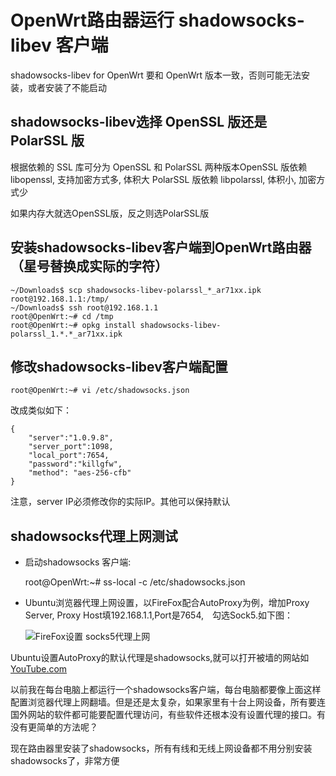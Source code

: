 OpenWrt路由器运行 shadowsocks-libev 客户端
====================================

shadowsocks-libev for OpenWrt 要和 OpenWrt 版本一致，否则可能无法安装，或者安装了不能启动

shadowsocks-libev选择 OpenSSL 版还是 PolarSSL 版
--------

根据依赖的 SSL 库可分为 OpenSSL 和 PolarSSL 两种版本OpenSSL 版依赖 libopenssl, 支持加密方式多, 体积大
PolarSSL 版依赖 libpolarssl, 体积小, 加密方式少

如果内存大就选OpenSSL版，反之则选PolarSSL版

安装shadowsocks-libev客户端到OpenWrt路由器（星号替换成实际的字符）
--------

    ~/Downloads$ scp shadowsocks-libev-polarssl_*_ar71xx.ipk root@192.168.1.1:/tmp/
    ~/Downloads$ ssh root@192.168.1.1
    root@OpenWrt:~# cd /tmp
    root@OpenWrt:~# opkg install shadowsocks-libev-polarssl_1.*.*_ar71xx.ipk

修改shadowsocks-libev客户端配置
--------

    root@OpenWrt:~# vi /etc/shadowsocks.json

改成类似如下：

    {
        "server":"1.0.9.8",
        "server_port":1098,
        "local_port":7654,
        "password":"killgfw",
        "method": "aes-256-cfb"
    }

注意，server IP必须修改你的实际IP。其他可以保持默认

shadowsocks代理上网测试
--------

- 启动shadowsocks 客户端:

    root@OpenWrt:~# ss-local -c /etc/shadowsocks.json

- Ubuntu浏览器代理上网设置，以FireFox配合AutoProxy为例，增加Proxy Server, Proxy Host填192.168.1.1,Port是7654,　勾选Sock5.如下图：

    ![FireFox设置 socks5代理上网](images/3.3.autoproxy.png)

Ubuntu设置AutoProxy的默认代理是shadowsocks,就可以打开被墙的网站如[YouTube.com](http://www.youtube.com)

以前我在每台电脑上都运行一个shadowsocks客户端，每台电脑都要像上面这样配置浏览器代理上网翻墙。但是还是太复杂，如果家里有十台上网设备，所有要连国外网站的软件都可能要配置代理访问，有些软件还根本没有设置代理的接口。有没有更简单的方法呢？

现在路由器里安装了shadowsocks，所有有线和无线上网设备都不用分别安装shadowsocks了，非常方便
